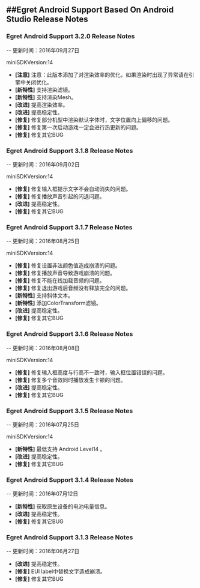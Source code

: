 ##Egret Android Support Based On Android Studio Release Notes 
---

### Egret Android Support 3.2.0 Release Notes
--
更新时间：2016年09月27日

miniSDKVersion:14

- **[注意]** 注意：此版本添加了对渲染效率的优化，如果渲染时出现了异常请在引擎中关闭优化。
- **[新特性]** 支持渲染滤镜。
- **[新特性]** 支持渲染Mesh。
- **[改进]** 提高渲染效率。
- **[改进]** 提高稳定性。
- **[修复]** 修复部分机型中渲染默认字体时，文字位置向上偏移的问题。
- **[修复]** 修复第一次启动游戏一定会进行热更新的问题。
- **[修复]** 修复其它BUG

### Egret Android Support 3.1.8 Release Notes
--
更新时间：2016年09月02日

miniSDKVersion:14

- **[修复]** 修复输入框提示文字不会自动消失的问题。
- **[修复]** 修复播放声音引起的闪退问题。
- **[改进]** 提高稳定性。
- **[修复]** 修复其它BUG

### Egret Android Support 3.1.7 Release Notes
--
更新时间：2016年08月25日

miniSDKVersion:14

- **[修复]** 修复设置非法颜色值造成崩溃的问题。
- **[修复]** 修复播放声音导致游戏崩溃的问题。
- **[修复]** 修复不能在线加载音频的问题。
- **[修复]** 修复退出游戏后音频没有释放完全的问题。
- **[新特性]** 支持斜体文本。
- **[新特性]** 添加ColorTransform滤镜。
- **[改进]** 提高稳定性。
- **[修复]** 修复其它BUG

### Egret Android Support 3.1.6 Release Notes
--
更新时间：2016年08月08日

miniSDKVersion:14

- **[修复]** 修复输入框高度与行高不一致时，输入框位置错误的问题。
- **[修复]** 修复多个音效同时播放发生卡顿的问题。
- **[改进]** 提高稳定性。
- **[修复]** 修复其它BUG

### Egret Android Support 3.1.5 Release Notes
--
更新时间：2016年07月25日

miniSDKVersion:14

- **[新特性]** 最低支持 Android Level14 。
- **[改进]** 提高稳定性。
- **[修复]** 修复其它BUG

### Egret Android Support 3.1.4 Release Notes
--
更新时间：2016年07月12日

- **[新特性]** 获取原生设备的电池电量信息。
- **[改进]** 提高稳定性。
- **[修复]** 修复其它BUG

### Egret Android Support 3.1.3 Release Notes
--
更新时间：2016年06月27日

- **[改进]** 提高稳定性。
- **[修复]** EUI label中替换文字造成崩溃。
- **[修复]** 修复其它BUG
